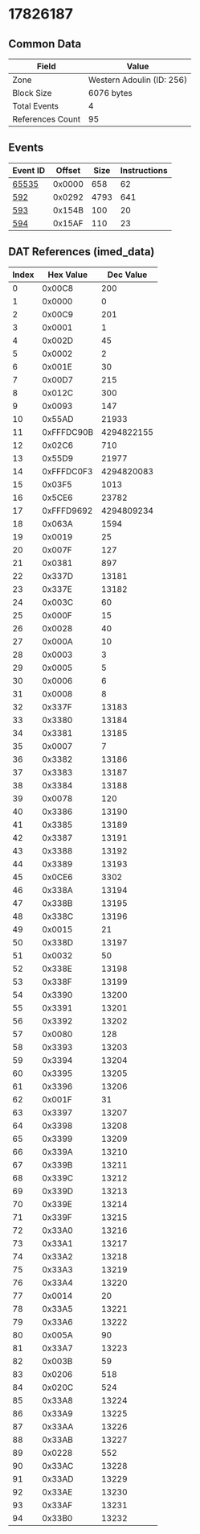 # 17826187

## Common Data

| Field            | Value                     |
|------------------|---------------------------|
| Zone             | Western Adoulin (ID: 256) |
| Block Size       | 6076 bytes                |
| Total Events     | 4                         |
| References Count | 95                        |

## Events

| Event ID            | Offset   |   Size |   Instructions |
|---------------------|----------|--------|----------------|
| [65535](./65535.md) | 0x0000   |    658 |             62 |
| [592](./592.md)     | 0x0292   |   4793 |            641 |
| [593](./593.md)     | 0x154B   |    100 |             20 |
| [594](./594.md)     | 0x15AF   |    110 |             23 |

## DAT References (imed_data)

|   Index | Hex Value   |   Dec Value |
|---------|-------------|-------------|
|       0 | 0x00C8      |         200 |
|       1 | 0x0000      |           0 |
|       2 | 0x00C9      |         201 |
|       3 | 0x0001      |           1 |
|       4 | 0x002D      |          45 |
|       5 | 0x0002      |           2 |
|       6 | 0x001E      |          30 |
|       7 | 0x00D7      |         215 |
|       8 | 0x012C      |         300 |
|       9 | 0x0093      |         147 |
|      10 | 0x55AD      |       21933 |
|      11 | 0xFFFDC90B  |  4294822155 |
|      12 | 0x02C6      |         710 |
|      13 | 0x55D9      |       21977 |
|      14 | 0xFFFDC0F3  |  4294820083 |
|      15 | 0x03F5      |        1013 |
|      16 | 0x5CE6      |       23782 |
|      17 | 0xFFFD9692  |  4294809234 |
|      18 | 0x063A      |        1594 |
|      19 | 0x0019      |          25 |
|      20 | 0x007F      |         127 |
|      21 | 0x0381      |         897 |
|      22 | 0x337D      |       13181 |
|      23 | 0x337E      |       13182 |
|      24 | 0x003C      |          60 |
|      25 | 0x000F      |          15 |
|      26 | 0x0028      |          40 |
|      27 | 0x000A      |          10 |
|      28 | 0x0003      |           3 |
|      29 | 0x0005      |           5 |
|      30 | 0x0006      |           6 |
|      31 | 0x0008      |           8 |
|      32 | 0x337F      |       13183 |
|      33 | 0x3380      |       13184 |
|      34 | 0x3381      |       13185 |
|      35 | 0x0007      |           7 |
|      36 | 0x3382      |       13186 |
|      37 | 0x3383      |       13187 |
|      38 | 0x3384      |       13188 |
|      39 | 0x0078      |         120 |
|      40 | 0x3386      |       13190 |
|      41 | 0x3385      |       13189 |
|      42 | 0x3387      |       13191 |
|      43 | 0x3388      |       13192 |
|      44 | 0x3389      |       13193 |
|      45 | 0x0CE6      |        3302 |
|      46 | 0x338A      |       13194 |
|      47 | 0x338B      |       13195 |
|      48 | 0x338C      |       13196 |
|      49 | 0x0015      |          21 |
|      50 | 0x338D      |       13197 |
|      51 | 0x0032      |          50 |
|      52 | 0x338E      |       13198 |
|      53 | 0x338F      |       13199 |
|      54 | 0x3390      |       13200 |
|      55 | 0x3391      |       13201 |
|      56 | 0x3392      |       13202 |
|      57 | 0x0080      |         128 |
|      58 | 0x3393      |       13203 |
|      59 | 0x3394      |       13204 |
|      60 | 0x3395      |       13205 |
|      61 | 0x3396      |       13206 |
|      62 | 0x001F      |          31 |
|      63 | 0x3397      |       13207 |
|      64 | 0x3398      |       13208 |
|      65 | 0x3399      |       13209 |
|      66 | 0x339A      |       13210 |
|      67 | 0x339B      |       13211 |
|      68 | 0x339C      |       13212 |
|      69 | 0x339D      |       13213 |
|      70 | 0x339E      |       13214 |
|      71 | 0x339F      |       13215 |
|      72 | 0x33A0      |       13216 |
|      73 | 0x33A1      |       13217 |
|      74 | 0x33A2      |       13218 |
|      75 | 0x33A3      |       13219 |
|      76 | 0x33A4      |       13220 |
|      77 | 0x0014      |          20 |
|      78 | 0x33A5      |       13221 |
|      79 | 0x33A6      |       13222 |
|      80 | 0x005A      |          90 |
|      81 | 0x33A7      |       13223 |
|      82 | 0x003B      |          59 |
|      83 | 0x0206      |         518 |
|      84 | 0x020C      |         524 |
|      85 | 0x33A8      |       13224 |
|      86 | 0x33A9      |       13225 |
|      87 | 0x33AA      |       13226 |
|      88 | 0x33AB      |       13227 |
|      89 | 0x0228      |         552 |
|      90 | 0x33AC      |       13228 |
|      91 | 0x33AD      |       13229 |
|      92 | 0x33AE      |       13230 |
|      93 | 0x33AF      |       13231 |
|      94 | 0x33B0      |       13232 |
